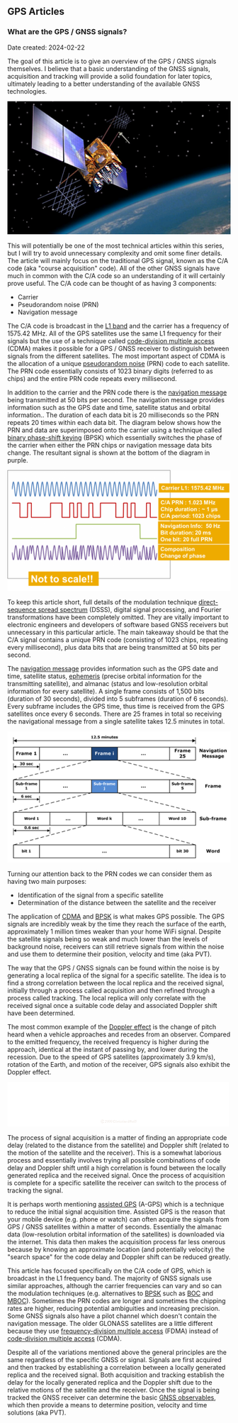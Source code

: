 ## GPS Articles

### What are the GPS / GNSS signals?

Date created: 2024-02-22

The goal of this article is to give an overview of the GPS / GNSS signals themselves. I believe that a basic understanding of the GNSS signals, acquisition and tracking will provide a solid foundation for later topics, ultimately leading to a better understanding of the available GNSS technologies.

![IIR-M_2 satellite](img/IIR-M_2.jpg)

This will potentially be one of the most technical articles within this series, but I will try to avoid unnecessary complexity and omit some finer details. The article will mainly focus on the traditional GPS signal, known as the C/A code (aka "course acquisition" code). All of the other GNSS signals have much in common with the C/A code so an understanding of it will certainly prove useful. The C/A code can be thought of as having 3 components:

- Carrier
- Pseudorandom noise (PRN)
- Navigation message

The C/A code is broadcast in the [L1 band](https://en.wikipedia.org/wiki/L_band) and the carrier has a frequency of 1575.42 MHz. All of the GPS satellites use the same L1 frequency for their signals but the use of a technique called [code-division multiple access](https://en.wikipedia.org/wiki/Code-division_multiple_access) (CDMA) makes it possible for a GPS / GNSS receiver to distinguish between signals from the different satellites. The most important aspect of CDMA is the allocation of a unique [pseudorandom noise](https://en.wikipedia.org/wiki/Pseudorandom_noise) (PRN) code to each satellite. The PRN code essentially consists of 1023 binary digits (referred to as chips) and the entire PRN code repeats every millisecond.

In addition to the carrier and the PRN code there is the [navigation message](https://en.wikipedia.org/wiki/GPS_signals#Navigation_message) being transmitted at 50 bits per second. The navigation message provides information such as the GPS date and time, satellite status and orbital information.. The duration of each data bit is 20 milliseconds so the PRN repeats 20 times within each data bit. The diagram below shows how the PRN and data are superimposed onto the carrier using a technique called [binary phase-shift keying](https://en.wikipedia.org/wiki/Phase-shift_keying#Binary_phase-shift_keying_(BPSK)) (BPSK) which essentially switches the phase of the carrier when either the PRN chips or navigation message data bits change. The resultant signal is shown at the bottom of the diagram in purple.

![GPS signal](img/1200px-GPS_Signals.png)

To keep this article short, full details of the modulation technique [direct-sequence spread spectrum](https://en.wikipedia.org/wiki/Direct-sequence_spread_spectrum) (DSSS), digital signal processing, and Fourier transformations have been completely omitted. They are vitally important to electronic engineers and developers of software based GNSS receivers but unnecessary in this particular article. The main takeaway should be that the C/A signal contains a unique PRN code (consisting of 1023 chips, repeating every millisecond), plus data bits that are being transmitted at 50 bits per second.

The [navigation message](https://en.wikipedia.org/wiki/GPS_signals#Navigation_message) provides information such as the GPS date and time, satellite status, [ephemeris](https://en.wikipedia.org/wiki/Ephemeris) (precise orbital information for the transmitting satellite), and almanac (status and low-resolution orbital information for every satellite). A single frame consists of 1,500 bits (duration of 30 seconds), divided into 5 subframes (duration of 6 seconds). Every subframe includes the GPS time, thus time is received from the GPS satellites once every 6 seconds. There are 25 frames in total so receiving the navigational message from a single satellite takes 12.5 minutes in total.

![Navigation message](img/Navigation_Message.png)

Turning our attention back to the PRN codes we can consider them as having two main purposes:

- Identification of the signal from a specific satellite
- Determination of the distance between the satellite and the receiver

The application of [CDMA](https://en.wikipedia.org/wiki/Code-division_multiple_access) and [BPSK](https://en.wikipedia.org/wiki/Phase-shift_keying#Binary_phase-shift_keying_(BPSK)) is what makes GPS possible. The GPS signals are incredibly weak by the time they reach the surface of the earth, approximately 1 million times weaker than your home WiFi signal. Despite the satellite signals being so weak and much lower than the levels of background noise, receivers can still retrieve signals from within the noise and use them to determine their position, velocity and time (aka PVT).

The way that the GPS / GNSS signals can be found within the noise is by generating a local replica of the signal for a specific satellite. The idea is to find a strong correlation between the local replica and the received signal, initially through a process called acquisition and then refined through a process called tracking. The local replica will only correlate with the received signal once a suitable code delay and associated Doppler shift have been determined.

The most common example of the [Doppler effect](https://en.wikipedia.org/wiki/Doppler_effect) is the change of pitch heard when a vehicle approaches and recedes from an observer. Compared to the emitted frequency, the received frequency is higher during the approach, identical at the instant of passing by, and lower during the recession. Due to the speed of GPS satellites (approximately 3.9 km/s), rotation of the Earth, and motion of the receiver, GPS signals also exhibit the Doppler effect.

![Doppler Effect](img/Dopplerfrequenz.gif)

The process of signal acquisition is a matter of finding an appropriate code delay (related to the distance from the satellite) and Doppler shift (related to the motion of the satellite and the receiver). This is a somewhat laborious process and essentially involves trying all possible combinations of code delay and Doppler shift until a high correlation is found between the locally generated replica and the received signal. Once the process of acquisition is complete for a specific satellite the receiver can switch to the process of tracking the signal.

It is perhaps worth mentioning [assisted GPS](https://en.wikipedia.org/wiki/Assisted_GNSS) (A-GPS) which is a technique to reduce the initial signal acquisition time. Assisted GPS is the reason that your mobile device (e.g. phone or watch) can often acquire the signals from GPS / GNSS satellites within a matter of seconds. Essentially the almanac data (low-resolution orbital information of the satellites) is downloaded via the internet. This data then makes the acquisition process far less onerous because by knowing an approximate location (and potentially velocity) the "search space" for the code delay and Doppler shift can be reduced greatly.

This article has focused specifically on the C/A code of GPS, which is broadcast in the L1 frequency band. The majority of GNSS signals use similar approaches, although the carrier frequencies can vary and so can the modulation techniques (e.g. alternatives to [BPSK](https://en.wikipedia.org/wiki/Phase-shift_keying#Binary_phase-shift_keying_(BPSK)) such as [BOC](https://en.wikipedia.org/wiki/Binary_offset_carrier_modulation) and [MBOC](https://en.wikipedia.org/wiki/Multiplexed_binary_offset_carrier)). Sometimes the PRN codes are longer and sometimes the chipping rates are higher, reducing potential ambiguities and increasing precision. Some GNSS signals also have a pilot channel which doesn't contain the navigation message. The older GLONASS satellites are a little different because they use [frequency-division multiple access](https://en.wikipedia.org/wiki/Frequency-division_multiple_access) (FDMA) instead of [code-division multiple access](https://en.wikipedia.org/wiki/Code-division_multiple_access) (CDMA).

Despite all of the variations mentioned above the general principles are the same regardless of the specific GNSS or signal. Signals are first acquired and then tracked by establishing a correlation between a locally generated replica and the received signal. Both acquisition and tracking establish the delay for the locally generated replica and the Doppler shift due to the relative motions of the satellite and the receiver. Once the signal is being tracked the GNSS receiver can determine the basic [GNSS observables](https://gssc.esa.int/navipedia/index.php/GNSS_Basic_Observables), which then provide a means to determine position, velocity and time solutions (aka PVT).

